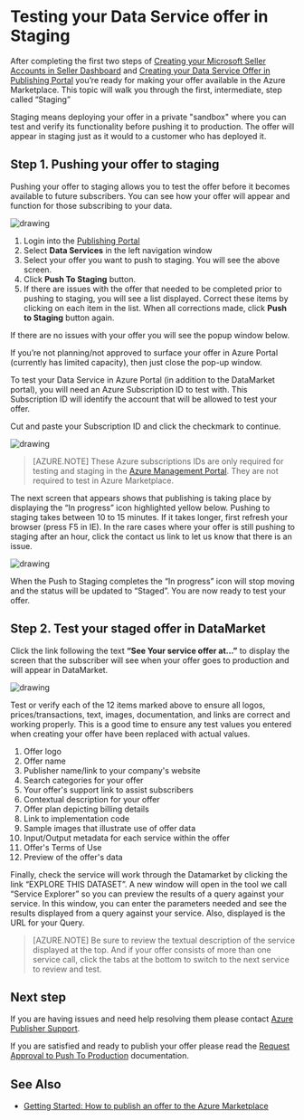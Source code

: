 <properties
   pageTitle="Testing your Data Service offer for the Marketplace | Microsoft Azure"
   description="Understand how to test your Data Service offer for the Azure Marketplace."
   services="marketplace-publishing"
   documentationCenter=""
   authors="HannibalSII"
   manager=""
   editor=""/>

<tags
   ms.service="marketplace-publishing"
   ms.devlang="na"
   ms.topic="article"
   ms.tgt_pltfrm="na"
   ms.workload="na"
   ms.date="11/24/2015"
   ms.author="hascipio; avikova" />

# Testing your Data Service offer in Staging
After completing the first two steps of [Creating your Microsoft Seller Accounts in Seller Dashboard](marketplace-publishing-accounts-creation-registration.md) and [Creating your Data Service Offer in Publishing Portal](marketplace-publishing-data-service-creation.md) you’re ready for making your offer available in the Azure Marketplace. This topic will walk you through the first, intermediate, step called “Staging”

Staging means deploying your offer in a private "sandbox" where you can test and verify its functionality before pushing it to production. The offer will appear in staging just as it would to a customer who has deployed it.

## Step 1. Pushing your offer to staging
Pushing your offer to staging allows you to test the offer before it becomes available to future subscribers.  You can see how your offer will appear and function for those subscribing to your data.  

  ![drawing](media/marketplace-publishing-data-service-test-in-staging/step-1.1.png)

1.	Login into the [Publishing Portal](https://publish.windowsazure.com)
2.	Select **Data Services** in the left navigation window
3.	Select your offer you want to push to staging. You will see the above screen.
4.	Click **Push To Staging** button.  
5.	If there are issues with the offer that needed to be completed prior to pushing to staging, you will see a list displayed.  Correct these items by clicking on each item in the list. When all corrections made, click **Push to Staging** button again.

If there are no issues with your offer you will see the popup window below.  

If you’re not planning/not approved to surface your offer in Azure Portal (currently has limited capacity), then just close the pop-up window.

To test your Data Service in Azure Portal (in addition to the DataMarket portal), you will need an Azure Subscription ID to test with.  This Subscription ID will identify the account that will be allowed to test your offer.  

Cut and paste your Subscription ID and click the checkmark to continue.

  ![drawing](media/marketplace-publishing-data-service-test-in-staging/step-1.2.png)

> [AZURE.NOTE] These Azure subscriptions IDs are only required for testing and staging in the [Azure Management Portal](https://manage.windowsazure.com). They are not required to test in Azure Marketplace.

The next screen that appears shows that publishing is taking place by displaying the “In progress” icon highlighted yellow below. Pushing to staging takes between 10 to 15 minutes.  If it takes longer, first refresh your browser (press F5 in IE).  In the rare cases where your offer is still pushing to staging after an hour, click the contact us link to let us know that there is an issue.

  ![drawing](media/marketplace-publishing-data-service-test-in-staging/step-1.3.png)

When the Push to Staging completes the “In progress” icon will stop moving and the status will be updated to “Staged”.  You are now ready to test your offer.  

## Step 2. Test your staged offer in DataMarket

  <!-- ![drawing](media/marketplace-publishing-data-service-test-in-staging/step-2.1.png) -->

Click the link following the text **“See Your service offer at…”** to display the screen that the subscriber will see when your offer goes to production and will appear in DataMarket.

  ![drawing](media/marketplace-publishing-data-service-test-in-staging/step-2.2.png)

Test or verify each of the 12 items marked above to ensure all logos, prices/transactions, text, images, documentation, and links are correct and working properly.  This is a good time to ensure any test values you entered when creating your offer have been replaced with actual values.

1. Offer logo
2. Offer name
3. Publisher name/link to your company's website
4. Search categories for your offer
5. Your offer's support link to assist subscribers
6. Contextual description for your offer
7. Offer plan depicting billing details
8. Link to implementation code
9. Sample images that illustrate use of offer data
10. Input/Output metadata for each service within the offer
11. Offer's Terms of Use
12. Preview of the offer's data


Finally, check the service will work through the Datamarket by clicking the link “EXPLORE THIS DATASET”.  A new window will open in the tool we call “Service Explorer” so you can preview the results of a query against your service.  In this window, you can enter the parameters needed and see the results displayed from a query against your service.   Also, displayed is the URL for your Query.  

> [AZURE.NOTE] Be sure to review the textual description of the service displayed at the top.  And if your offer consists of more than one service call, click the tabs at the bottom to switch to the next service to review and test.



## Next step
If you are having issues and need help resolving them please contact [Azure Publisher Support]( http://go.microsoft.com/fwlink/?LinkId=272975).

If you are satisfied and ready to publish your offer please read the [Request Approval to Push To Production](marketplace-publishing-push-to-production.md) documentation.

## See Also
- [Getting Started: How to publish an offer to the Azure Marketplace](marketplace-publishing-getting-started.md)
